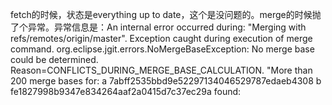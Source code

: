 fetch的时候，状态是everything up to date，这个是没问题的。merge的时候抛了个异常。异常信息是：An internal error occurred during: "Merging with refs/remotes/origin/master". 
Exception caught during execution of merge command. org.eclipse.jgit.errors.NoMergeBaseException: No merge base could be determined. Reason=CONFLICTS_DURING_MERGE_BASE_CALCULATION. "More than 200 merge bases for: 
 a 7abff2535bbd9e52297134046529787edaeb4308 
 b fe1827998b9347e834264aaf2a0415d7c37ec29a found: 

